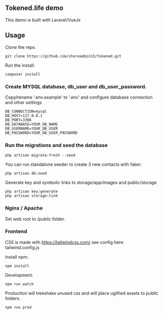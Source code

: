## Tokened.life demo

This demo is built with Laravel/VueJs

## Usage

Clone the repo. 


```
git clone https://github.com/shoreadmin13/tokened.git
```

Run the install: 
```
composer install
```

### Create MYSQL database, db_user and db_user_password.

Copy/rename '.env.example' to '.env' and configure database connection and other settings

```
DB_CONNECTION=mysql
DB_HOST=127.0.0.1
DB_PORT=3306
DB_DATABASE=YOUR_DB_NAME
DB_USERNAME=YOUR_DB_USER
DB_PASSWORD=YOUR_DB_USER_PASSWORD
```

### Run the migrations and seed the database

```
php artisan migrate:fresh --seed
```
You can run standalone seeder to create 3 new contacts with faker:

```
php artisan db:seed
```

Generate key and symbolic links to storage/app/images and public/storage
```
php artisan key:generate
php artisan storage:link
```

### Nginx / Apache
Set web root to /public folder.


### Frontend

CSS is made with https://tailwindcss.com/
see config here: tailwind.config.js

Install npm:
```
npm install
```

Development:

```
npm run watch
```

Production will treeshake unused css and will place uglified assets to public folders.

```
npm run prod
```
